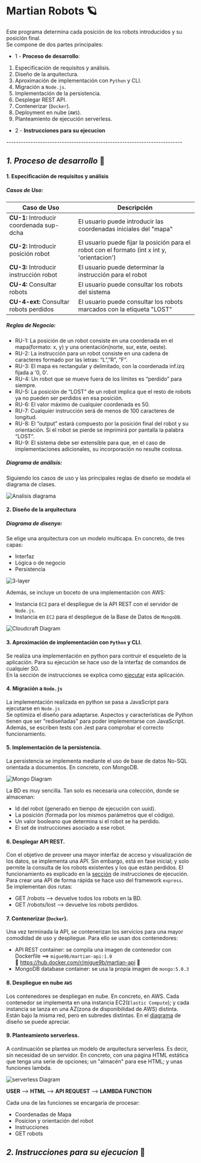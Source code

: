 # Martian Robots 🪐

Este programa determina cada posición de los robots introducidos y su posición final.  
Se compone de dos partes principales:
- 1 - **Proceso de desarrollo**:

1. Especificación de requisitos y análisis.
2. Diseño de la arquitectura.
3. Aproximación de implementación con `Python` y CLI.
4. Migración a `Node.js`.
5. Implementación de la persistencia.
6. Desplegar REST API.
7. Contenerizar (`Docker`).
8. Deployment en nube (`AWS`).
9. Planteamiento de ejecución serverless.

- 2 - **Instrucciones para su ejecucion**

*-------------------------------------------------------------------------*

## *1. Proceso de desarrollo* 🧰

#### 1. Especificación de requisitos y análisis
##### **Casos de Uso:**

| Caso de Uso | Descripción |
| ------------- | ------------- |
| **CU-1:** Introducir coordenada sup-dcha  | El usuario puede introducir las coordenadas iniciales del "mapa" |
| **CU-2:** Introducir posición robot | El usuario puede fijar la posición para el robot con el formato (int x int y, 'orientacion') |
| **CU-3:** Introducir instrucción robot | El usuario puede determinar la instrucción para el robot |
| **CU-4:** Consultar robots | El usuario puede consultar los robots del sistema |
| **CU-4-ext:** Consultar robots perdidos | El usuario puede consultar los robots marcados con la etiqueta "LOST" |

##### **Reglas de Negocio:**

- RU-1: La posición de un robot consiste en una coordenada en el mapa(formato: x, y) y una orientación(norte, sur, este, oeste).
- RU-2: La instrucción para un robot consiste en una cadena de caracteres formado por las letras: “L”,”R”, “F”.
- RU-3: El mapa es rectangular y delimitado, con la coordenada inf.izq fijada a '0, 0'.
- RU-4: Un robot que se mueve fuera de los límites es “perdido” para siempre.
- RU-5: La posición de “LOST” de un robot implica que el resto de robots ya no pueden ser perdidos en esa posición.
- RU-6: El valor máximo de cualquier coordenada es 50.
- RU-7: Cualquier instrucción será de menos de 100 caracteres de longitud.
- RU-8: El “output” estará compuesto por la posición final del robot y su orientación. Si el robot se pierde se imprimirá por pantalla la palabra “LOST”.
- RU-9: El sistema debe ser extensible para que, en el caso de implementaciones adicionales, su incorporación no resulte costosa.


##### Diagrama de análisis:
 
Siguiendo los casos de uso y las principales reglas de diseño se modela el diagrama de clases.  
  

![Analisis diagrama](diagramas/Analisis/clases.jpg "Analisis diagrma")   

#### 2. Diseño de la arquitectura
##### Diagrama de disenyo:

Se elige una arquitectura con un modelo multicapa. En concreto, de tres capas:

- Interfaz
- Lógica o de negocio
- Persistencia

![3-layer](diagramas/Disenyo/3-capas.png "3-layer")

Además, se incluye un boceto de una implementación con AWS:
- Instancia `EC2` para el despliegue de la API REST con el servidor de `Node.js`.
- Instancia en `EC2` para el despliegue de la Base de Datos de `MongoDB`.

![Cloudcraft Diagram](diagramas/Disenyo/MartianRobots_AWS.png "Cloudcraft Diagram")



#### 3. Aproximación de implementación con `Python` y CLI.

Se realiza una implementación en python para contruir el esqueleto de la aplicación. Para su ejecución se hace uso de la interfaz de comandos de cualquier SO.  
En la sección de instrucciones se explica como [ejecutar](#2-instrucciones-para-su-ejecucion) esta aplicación.

#### 4. Migración a `Node.js`

La implementación realizada en python se pasa a JavaScript para ejecutarse en `Node.js`  
Se optimiza el diseño para adaptarse. Aspectos y características de Python tienen que ser "rediseñadas" para poder implementarse con JavaScript.  
Además, se escriben tests con Jest para comprobar el correcto funcionamiento.

#### 5. Implementación de la persistencia.

La persistencia se implementa mediante el uso de base de datos No-SQL orientada a documentos. En concreto, con MongoDB.

![Mongo Diagram](diagramas/database/database.png "Mongo Diagram")  
  
La BD es muy sencilla. Tan solo es necesaria una colección, donde se almacenan:
- Id del robot (generado en tiempo de ejecución con uuid).
- La posición (formada por los mismos parámetros que el código).
- Un valor booleano que determina si el robot se ha perdido.
- El set de instrucciones asociado a ese robot.

#### 6. Desplegar API REST.

Con el objetivo de proveer una mayor interfaz de acceso y visualización de los datos, se implementa una API. Sin embargo, está en fase inicial; y solo permite la consulta de los robots existentes y los que están perdidos. El funcionamiento es explicado en la [sección](#2-instrucciones-para-su-ejecucion) de instrucciones de ejecución.  
Para crear una API de forma rápida se hace uso del framework `express`.  
Se implementan dos rutas:
- GET /robots --> devuelve todos los robots en la BD.
- GET /robots/lost --> devuelve los robots perdidos. 

#### 7. Contenerizar (`Docker`).

Una vez terminada la API, se contenerizan los servicios para una mayor comodidad de uso y despliegue. Para ello se usan dos contenedores:
- API REST container: se compila una imagen de contenedor con Dockerfile ==> `migue9b/martian-api:1.0`  
  🐳 https://hub.docker.com/r/migue9b/martian-api 🐳
- MongoDB database container: se usa la propia imagen de `mongo:5.0.3`

#### 8. Despliegue en nube `AWS`

Los contenedores se despliegan en nube. En concreto, en AWS. Cada contenedor se implementa en una instancia EC2(`Elastic Compute`); y cada instancia se lanza en una AZ(zona de disponibilidad de AWS) distinta.  
Están bajo la misma red, pero en subredes distintas. En el [diagrama](#diagrama-de-disenyo) de diseño se puede apreciar.

#### 9. Planteamiento serverless.

A continuación se plantea un modelo de arquitectura serverless. Es decir, sin necesidad de un servidor. En concreto, con una página HTML estática que tenga una serie de opciones; un "almacén" para ese HTML; y unas funciones lambda.  
  
![serverless Diagram](diagramas/Serverless-MartianRobots.png "serverless Diagram") 

**USER** --> **HTML** --> **API REQUEST** --> **LAMBDA FUNCTION** 

Cada una de las funciones se encargaría de procesar:
- Coordenadas de Mapa
- Posicion y orientación del robot
- Instrucciones
- GET robots


## *2. Instrucciones para su ejecucion* 🧰

